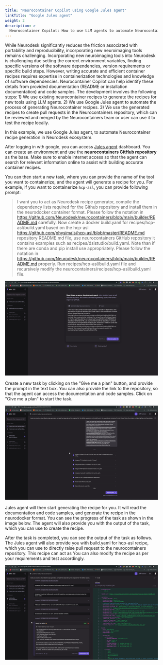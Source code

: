 ```yaml
---
title: "Neurocontainer Copilot using Google Jules agent"
linkTitle: "Google Jules agent"
weight: 2
description: >
  Neurocontainer Copilot: How to use LLM agents to automate Neurocontainer recipe generation in Neurodesk ecosystem.
---
```


While Neurodesk significantly reduces the friction associated with portability and reproducibility, incorporating new neuroimaging tools remains challenging. Incorporating new neuroimaging tools into Neurodesk is challenging due setting the correct environment variables, finding specific versions of the software dependencies, version requirements or specific build steps. However, writing accurate and efficient container recipes requires expertise in containerization technologies and knowledge of software dependencies. Neurocontainer Copilot can help identify these details from provided documentation (README or installation documentation) and code samples. The development involves the following steps: 1) We use existing neurocontainer recipes to generate the recipes for new tools using LLM agents. 2) We use Google Jules agent to automate the process of generating Neurocontainer recipes. 3) We use the generated recipes to create pull requests in the Neurocontainers repository, which can be reviewed and merged by the Neurocontainers team or user can use it to test the recipe locally.

In this example, we use Google Jules agent, to automate Neurocontainer recipe generation in Neurodesk ecosystem.


After logging in wth google, you can access [Jules agent](https://jules.google) dashboard. You can create an environment and use the **neurocontainers GitHub repository** as the base. Make sure to enable internet access so that the agent can search for relevant information online to assist with building accurate container recipes.

You can then start a new task, where you can provide the name of the tool you want to containerize, and the agent will generate a recipe for you. For example, if you want to containerize `hcp-asl`, you can provide following prompt: 

> I want you to act as Neurodesk recipe generator, compile the dependency lists required for the Github repository and install them in the neurodocker container format. Please follow the notation in https://github.com/Neurodesk/neurocontainers/blob/main/builder/README.md carefully. Now create a docker build.yaml for recipes/hcp-asl/build.yaml based on the hcp-asl https://github.com/physimals/hcp-asl/blob/master/README.md repository README.md file, use neurocontainers GitHub repository it contains examples such as recipes/dsistudio/build.yaml. Note than if there are conda and pip install use appropriately. Please follow the notation in https://github.com/Neurodesk/neurocontainers/blob/main/builder/README.md properly. Run recipes/hcp-asl/build.yaml file and recursively modify the neurocontainers/recipes/hcp-asl/build.yaml file.

![Create Jules environment](/static/developers/recipe_generator/start_jules.png)


Create a new task by clicking on the "Give me a plan" button, and provide the prompt in the text box. You can also provide the link to the repository, so that the agent can access the documentation and code samples. Click on "Give me a plan" to start the task.

![Approve the plan](/static/developers/recipe_generator/approve_plan.png)

Jules agent will then start generating the recipe for you. It will read the documentation and code samples, and generate the recipe in the neurodocker format. You can see the progress of the task as shown in the image below. The agent will also provide you with the output of the task, which you can use to create the recipe.

After the task is completed, you can see the output of the task as follows. The Jules agent will also provide you with build.yaml for hcp-asl recipe, which you can use to directly raise pull request to the neurocontainers repository. This recipe can act as You can also modify the recipe as per your requirements and test accordingly.

![Jules agent output](/static/developers/recipe_generator/final_output.png)